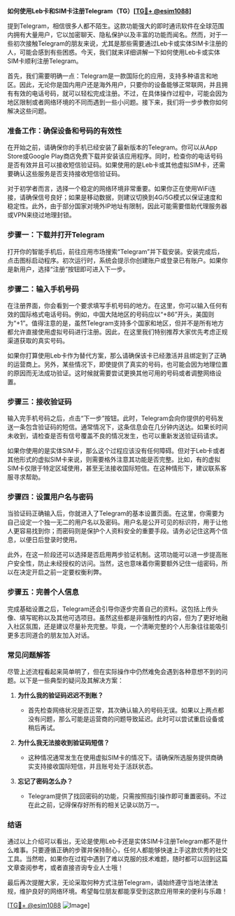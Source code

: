 **如何使用Leb卡和SIM卡注册Telegram（TG）[[TG💪+ @esim1088](https://t.me/s/esim1088)]**

提到Telegram，相信很多人都不陌生。这款功能强大的即时通讯软件在全球范围内拥有大量用户，它以加密聊天、隐私保护以及丰富的功能而闻名。然而，对于一些初次接触Telegram的朋友来说，尤其是那些需要通过Leb卡或实体SIM卡注册的人，可能会感到有些困惑。今天，我们就来详细讲解一下如何使用Leb卡或实体SIM卡顺利注册Telegram。

首先，我们需要明确一点：Telegram是一款国际化的应用，支持多种语言和地区。因此，无论你是国内用户还是海外用户，只要你的设备能够正常联网，并且拥有有效的电话号码，就可以轻松完成注册。不过，在具体操作过程中，可能会因为地区限制或者网络环境的不同而遇到一些小问题。接下来，我们将一步步教你如何解决这些问题。

### **准备工作：确保设备和号码的有效性**

在开始之前，请确保你的手机已经安装了最新版本的Telegram。你可以从App Store或Google Play商店免费下载并安装该应用程序。同时，检查你的电话号码是否有效并且可以接收短信验证码。如果使用的是Leb卡或其他虚拟SIM卡，还需要确认这些服务是否支持接收短信验证码。

对于初学者而言，选择一个稳定的网络环境非常重要。如果你正在使用WiFi连接，请确保信号良好；如果是移动数据，则建议切换到4G/5G模式以保证速度和稳定性。此外，由于部分国家对境外IP地址有限制，因此可能需要借助代理服务器或VPN来绕过地理封锁。

### **步骤一：下载并打开Telegram**

打开你的智能手机后，前往应用市场搜索“Telegram”并下载安装。安装完成后，点击图标启动程序。初次运行时，系统会提示你创建账户或登录已有账户。如果你是新用户，选择“注册”按钮即可进入下一步。

### **步骤二：输入手机号码**

在注册界面，你会看到一个要求填写手机号码的地方。在这里，你可以输入任何有效的国际格式电话号码。例如，中国大陆地区的号码应以“+86”开头，美国则为“+1”。值得注意的是，虽然Telegram支持多个国家和地区，但并不是所有地方都允许直接使用虚拟号码进行注册。因此，在这里我们特别推荐大家优先考虑正规渠道获取的真实号码。

如果你打算使用Leb卡作为替代方案，那么请确保该卡已经激活并且绑定到了正确的运营商上。另外，某些情况下，即使提供了真实的号码，也可能会因为地理位置的原因而无法成功验证。这时候就需要尝试更换其他可用的号码或者调整网络设置。

### **步骤三：接收验证码**

输入完手机号码之后，点击“下一步”按钮。此时，Telegram会向你提供的号码发送一条包含验证码的短信。通常情况下，这条信息会在几分钟内送达。如果长时间未收到，请检查是否有信号覆盖不良的情况发生，也可以重新发送验证码请求。

如果你使用的是实体SIM卡，那么这个过程应该没有任何障碍。但对于Leb卡或者其他形式的虚拟SIM卡来说，则需要格外注意其功能是否完整。比如，有的虚拟SIM卡仅限于特定区域使用，甚至无法接收国际短信。在这种情形下，建议联系客服寻求帮助。

### **步骤四：设置用户名与密码**

当验证码正确输入后，你就进入了Telegram的基本设置页面。在这里，你需要为自己设定一个独一无二的用户名以及密码。用户名是公开可见的标识符，用于让他人更容易找到你；而密码则是保护个人资料安全的重要手段。请务必记住这两个信息，以便日后登录时使用。

此外，在这一阶段还可以选择是否启用两步验证机制。这项功能可以进一步提高账户安全性，防止未经授权的访问。当然，这也意味着你需要额外记住一组密码，所以在决定开启之前一定要权衡利弊。

### **步骤五：完善个人信息**

完成基础设置之后，Telegram还会引导你逐步完善自己的资料。这包括上传头像、填写昵称以及其他可选项目。虽然这些都是非强制性的内容，但为了更好地融入社区氛围，还是建议尽量补充完整。毕竟，一个清晰完整的个人形象往往能吸引更多志同道合的朋友加入对话。

### **常见问题解答**

尽管上述流程看起来简单明了，但在实际操作中仍然难免会遇到各种意想不到的问题。以下是一些典型的疑问及其解决方案：

1. **为什么我的验证码迟迟不到账？**
   - 首先检查网络状况是否正常，其次确认输入的号码无误。如果以上两点都没有问题，那么可能是运营商的问题导致延迟。此时可以尝试重启设备或稍后再试。

2. **为什么我无法接收到验证码短信？**
   - 这种情况通常发生在使用虚拟SIM卡的情况下。请确保所选服务提供商确实支持接收国际短信，并且账号处于活跃状态。

3. **忘记了密码怎么办？**
   - Telegram提供了找回密码的功能，只需按照指引操作即可重置密码。不过在此之前，记得保存好所有的相关记录以防万一。

### **结语**

通过以上介绍可以看出，无论是使用Leb卡还是实体SIM卡注册Telegram都不是什么难事。只要遵循正确的步骤并保持耐心，任何人都能够快速上手这款优秀的社交工具。当然啦，如果你在过程中遇到了难以克服的技术难题，随时都可以回到这篇文章查阅参考，或者直接咨询专业人士哦！

最后再次提醒大家，无论采取何种方式注册Telegram，请始终遵守当地法律法规，维护良好的网络环境。希望每位朋友都能享受到这款应用带来的便利与乐趣！

[[TG💪+ @esim1088](https://t.me/s/esim1088) ![Image](https://i.postimg.cc/4NQfJmqS/Snipaste-2025-05-13-00-14-12.png)]